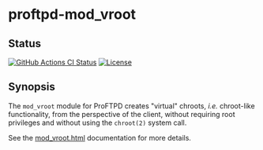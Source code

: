 proftpd-mod_vroot
=================

Status
------
[![GitHub Actions CI Status](https://github.com/Castaglia/proftpd-mod_vroot/actions/workflows/ci.yml/badge.svg?branch=master)](https://github.com/Castaglia/proftpd-mod_vroot/actions/workflows/ci.yml)
[![License](https://img.shields.io/badge/license-GPL-brightgreen.svg)](https://img.shields.io/badge/license-GPL-brightgreen.svg)

Synopsis
--------
The `mod_vroot` module for ProFTPD creates "virtual" chroots, _i.e._ chroot-like
functionality, from the perspective of the client, without requiring root
privileges and without using the `chroot(2)` system call.

See the [mod_vroot.html](https://htmlpreview.github.io/?https://github.com/Castaglia/proftpd-mod_vroot/blob/master/mod_vroot.html) documentation for more details.
